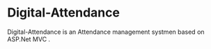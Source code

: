 # Digital-Attendance
Digital-Attendance is an Attendance management systmen based on ASP.Net MVC . 
